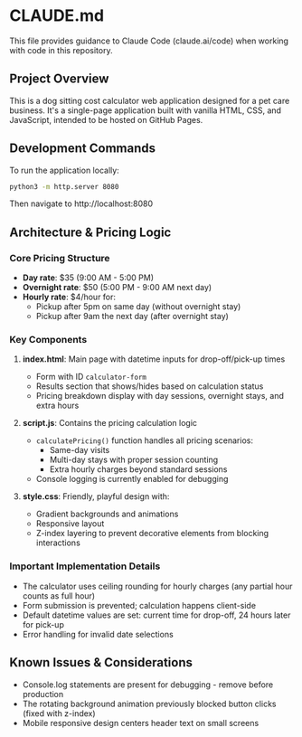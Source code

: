# CLAUDE.md

This file provides guidance to Claude Code (claude.ai/code) when working with code in this repository.

## Project Overview

This is a dog sitting cost calculator web application designed for a pet care business. It's a single-page application built with vanilla HTML, CSS, and JavaScript, intended to be hosted on GitHub Pages.

## Development Commands

To run the application locally:
```bash
python3 -m http.server 8080
```
Then navigate to http://localhost:8080

## Architecture & Pricing Logic

### Core Pricing Structure
- **Day rate**: $35 (9:00 AM - 5:00 PM)
- **Overnight rate**: $50 (5:00 PM - 9:00 AM next day)
- **Hourly rate**: $4/hour for:
  - Pickup after 5pm on same day (without overnight stay)
  - Pickup after 9am the next day (after overnight stay)

### Key Components

1. **index.html**: Main page with datetime inputs for drop-off/pick-up times
   - Form with ID `calculator-form`
   - Results section that shows/hides based on calculation status
   - Pricing breakdown display with day sessions, overnight stays, and extra hours

2. **script.js**: Contains the pricing calculation logic
   - `calculatePricing()` function handles all pricing scenarios:
     - Same-day visits
     - Multi-day stays with proper session counting
     - Extra hourly charges beyond standard sessions
   - Console logging is currently enabled for debugging

3. **style.css**: Friendly, playful design with:
   - Gradient backgrounds and animations
   - Responsive layout
   - Z-index layering to prevent decorative elements from blocking interactions

### Important Implementation Details

- The calculator uses ceiling rounding for hourly charges (any partial hour counts as full hour)
- Form submission is prevented; calculation happens client-side
- Default datetime values are set: current time for drop-off, 24 hours later for pick-up
- Error handling for invalid date selections

## Known Issues & Considerations

- Console.log statements are present for debugging - remove before production
- The rotating background animation previously blocked button clicks (fixed with z-index)
- Mobile responsive design centers header text on small screens